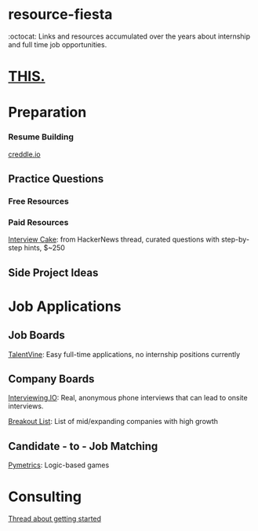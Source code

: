 # resource-fiesta
:octocat: Links and resources accumulated over the years about internship and full time job opportunities. 

# [THIS.](https://github.com/yangshun/tech-interview-handbook)


# Preparation


### Resume Building
[creddle.io](http://creddle.io/)



## Practice Questions
### Free Resources


### Paid Resources
[Interview Cake](https://www.interviewcake.com/): from HackerNews thread, curated questions with step-by-step hints, $~250



## Side Project Ideas




# Job Applications

## Job Boards
[TalentVine](https://www.talentvine.io/?ref=dailycodingproblem): Easy full-time applications, no internship positions currently

## Company Boards
[Interviewing.IO](https://interviewing.io/): Real, anonymous phone interviews that can lead to onsite interviews.

[Breakout List](https://breakoutlist.com/): List of mid/expanding companies with high growth

## Candidate - to - Job Matching
[Pymetrics](https://www.pymetrics.com/employers/): Logic-based games




# Consulting
[Thread about getting started](https://news.ycombinator.com/item?id=19455224)
